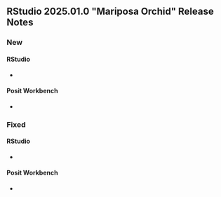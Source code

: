 ## RStudio 2025.01.0 "Mariposa Orchid" Release Notes

### New
#### RStudio
-

#### Posit Workbench
-

### Fixed
#### RStudio
-

#### Posit Workbench
-

